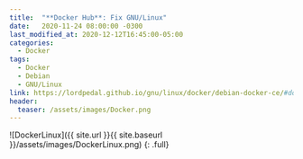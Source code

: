 ```yaml
---
title:  "**Docker Hub**: Fix GNU/Linux"
date:   2020-11-24 08:00:00 -0300
last_modified_at: 2020-12-12T16:45:00-05:00
categories:
  - Docker
tags:
  - Docker
  - Debian
  - GNU/Linux
link: https://lordpedal.github.io/gnu/linux/docker/debian-docker-ce/#docker-hub-fix-gnulinux
header:
  teaser: /assets/images/Docker.png
---
```


![DockerLinux]({{ site.url }}{{ site.baseurl }}/assets/images/DockerLinux.png)
{: .full}
